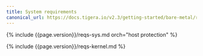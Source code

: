 ```yaml
---
title: System requirements
canonical_url: https://docs.tigera.io/v2.3/getting-started/bare-metal/requirements
---
```


{% include {{page.version}}/reqs-sys.md orch="host protection" %}

{% include {{page.version}}/reqs-kernel.md %}
